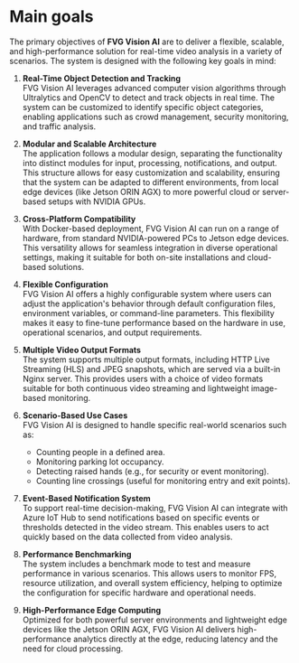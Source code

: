 # Main goals

The primary objectives of **FVG Vision AI** are to deliver a flexible, scalable, and high-performance solution for
real-time video analysis in a variety of scenarios. The system is designed with the following key goals in mind:

1. **Real-Time Object Detection and Tracking**  
   FVG Vision AI leverages advanced computer vision algorithms through Ultralytics and OpenCV to detect and track
   objects in real time. The system can be customized to identify specific object categories, enabling applications such
   as crowd management, security monitoring, and traffic analysis.

2. **Modular and Scalable Architecture**  
   The application follows a modular design, separating the functionality into distinct modules for input, processing,
   notifications, and output. This structure allows for easy customization and scalability, ensuring that the system can
   be adapted to different environments, from local edge devices (like Jetson ORIN AGX) to more powerful cloud or
   server-based setups with NVIDIA GPUs.

3. **Cross-Platform Compatibility**  
   With Docker-based deployment, FVG Vision AI can run on a range of hardware, from standard NVIDIA-powered PCs to
   Jetson edge devices. This versatility allows for seamless integration in diverse operational settings, making it
   suitable for both on-site installations and cloud-based solutions.

4. **Flexible Configuration**  
   FVG Vision AI offers a highly configurable system where users can adjust the application's behavior through default
   configuration files, environment variables, or command-line parameters. This flexibility makes it easy to fine-tune
   performance based on the hardware in use, operational scenarios, and output requirements.

5. **Multiple Video Output Formats**  
   The system supports multiple output formats, including HTTP Live Streaming (HLS) and JPEG snapshots, which are served
   via a built-in Nginx server. This provides users with a choice of video formats suitable for both continuous video
   streaming and lightweight image-based monitoring.

6. **Scenario-Based Use Cases**  
   FVG Vision AI is designed to handle specific real-world scenarios such as:
    - Counting people in a defined area.
    - Monitoring parking lot occupancy.
    - Detecting raised hands (e.g., for security or event monitoring).
    - Counting line crossings (useful for monitoring entry and exit points).

7. **Event-Based Notification System**  
   To support real-time decision-making, FVG Vision AI can integrate with Azure IoT Hub to send notifications based on
   specific events or thresholds detected in the video stream. This enables users to act quickly based on the data
   collected from video analysis.

8. **Performance Benchmarking**  
   The system includes a benchmark mode to test and measure performance in various scenarios. This allows users to
   monitor FPS, resource utilization, and overall system efficiency, helping to optimize the configuration for specific
   hardware and operational needs.

9. **High-Performance Edge Computing**  
   Optimized for both powerful server environments and lightweight edge devices like the Jetson ORIN AGX, FVG Vision AI
   delivers high-performance analytics directly at the edge, reducing latency and the need for cloud processing.
